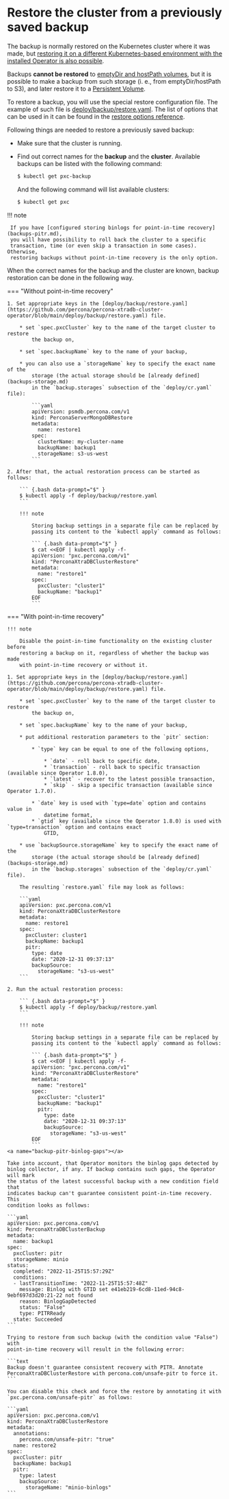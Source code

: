 # Restore the cluster from a previously saved backup

The backup is normally restored on the Kubernetes cluster where it was made,
but [restoring it on a different Kubernetes-based environment with the installed Operator is also possible](backups-restore-to-new-cluster.md).

Backups **cannot be restored** to [emptyDir and hostPath volumes](storage.md#storage-local),
but it is possible to make a backup from such storage (i. e., from
emptyDir/hostPath to S3), and later restore it to a [Persistent Volume](https://kubernetes.io/docs/concepts/storage/persistent-volumes/).

To restore a backup, you will use the special restore configuration file. The
example of such file is [deploy/backup/restore.yaml](https://github.com/percona/percona-xtradb-cluster-operator/blob/main/deploy/backup/restore.yaml). The list of options that can be used in it can
be found in the [restore options reference](operator.md#perconaxtradbclusterrestore-custom-resource-options).

Following things are needed to restore a previously saved backup:

* Make sure that the cluster is running.
* Find out correct names for the **backup** and the **cluster**. Available
    backups can be listed with the following command:

    ``` {.bash data-prompt="$" }
    $ kubectl get pxc-backup
    ```

    And the following command will list available clusters:

    ``` {.bash data-prompt="$" }
    $ kubectl get pxc
    ```

!!! note

     If you have [configured storing binlogs for point-in-time recovery](backups-pitr.md),
     you will have possibility to roll back the cluster to a specific
     transaction, time (or even skip a transaction in some cases). Otherwise, 
     restoring backups without point-in-time recovery is the only option.

When the correct names for the backup and the cluster are known, backup
restoration can be done in the following way.

=== "Without point-in-time recovery"

    1. Set appropriate keys in the [deploy/backup/restore.yaml](https://github.com/percona/percona-xtradb-cluster-operator/blob/main/deploy/backup/restore.yaml) file.

        * set `spec.pxcCluster` key to the name of the target cluster to restore
            the backup on,

        * set `spec.backupName` key to the name of your backup,

        * you can also use a `storageName` key to specify the exact name of the
            storage (the actual storage should be [already defined](backups-storage.md)
            in the `backup.storages` subsection of the `deploy/cr.yaml` file):

            ```yaml
            apiVersion: psmdb.percona.com/v1
            kind: PerconaServerMongoDBRestore
            metadata:
              name: restore1
            spec:
              clusterName: my-cluster-name
              backupName: backup1
              storageName: s3-us-west
            ```

    2. After that, the actual restoration process can be started as follows:

        ``` {.bash data-prompt="$" }
        $ kubectl apply -f deploy/backup/restore.yaml
        ```

        !!! note

            Storing backup settings in a separate file can be replaced by
            passing its content to the `kubectl apply` command as follows:

            ``` {.bash data-prompt="$" }
            $ cat <<EOF | kubectl apply -f-
            apiVersion: "pxc.percona.com/v1"
            kind: "PerconaXtraDBClusterRestore"
            metadata:
              name: "restore1"
            spec:
              pxcCluster: "cluster1"
              backupName: "backup1"
            EOF
            ```

=== "With point-in-time recovery"

    !!! note

        Disable the point-in-time functionality on the existing cluster before
        restoring a backup on it, regardless of whether the backup was made
        with point-in-time recovery or without it.

    1. Set appropriate keys in the [deploy/backup/restore.yaml](https://github.com/percona/percona-xtradb-cluster-operator/blob/main/deploy/backup/restore.yaml) file.

        * set `spec.pxcCluster` key to the name of the target cluster to restore
            the backup on,

        * set `spec.backupName` key to the name of your backup,

        * put additional restoration parameters to the `pitr` section:

            * `type` key can be equal to one of the following options,

                * `date` - roll back to specific date,
                * `transaction` - roll back to specific transaction (available since Operator 1.8.0),
                * `latest` - recover to the latest possible transaction,
                * `skip` - skip a specific transaction (available since Operator 1.7.0).

            * `date` key is used with `type=date` option and contains value in
                datetime format,
            * `gtid` key (available since the Operator 1.8.0) is used with `type=transaction` option and contains exact
                GTID,

        * use `backupSource.storageName` key to specify the exact name of the
            storage (the actual storage should be [already defined](backups-storage.md)
            in the `backup.storages` subsection of the `deploy/cr.yaml` file).

        The resulting `restore.yaml` file may look as follows:

        ```yaml
        apiVersion: pxc.percona.com/v1
        kind: PerconaXtraDBClusterRestore
        metadata:
          name: restore1
        spec:
          pxcCluster: cluster1
          backupName: backup1
          pitr:
            type: date
            date: "2020-12-31 09:37:13"
            backupSource:
              storageName: "s3-us-west"
        ```

    2. Run the actual restoration process:

        ``` {.bash data-prompt="$" }
        $ kubectl apply -f deploy/backup/restore.yaml
        ```

        !!! note

            Storing backup settings in a separate file can be replaced by
            passing its content to the `kubectl apply` command as follows:

            ``` {.bash data-prompt="$" }
            $ cat <<EOF | kubectl apply -f-
            apiVersion: "pxc.percona.com/v1"
            kind: "PerconaXtraDBClusterRestore"
            metadata:
              name: "restore1"
            spec:
              pxcCluster: "cluster1"
              backupName: "backup1"
              pitr:
                type: date
                date: "2020-12-31 09:37:13"
                backupSource:
                  storageName: "s3-us-west"
            EOF
            ```
    <a name="backup-pitr-binlog-gaps"></a>

    Take into account, that Operator monitors the binlog gaps detected by
    binlog collector, if any. If backup contains such gaps, the Operator will mark
    the status of the latest successful backup with a new condition field that
    indicates backup can't guarantee consistent point-in-time recovery. This
    condition looks as follows:

    ```yaml
    apiVersion: pxc.percona.com/v1
    kind: PerconaXtraDBClusterBackup
    metadata:
      name: backup1
    spec:
      pxcCluster: pitr
      storageName: minio
    status:
      completed: "2022-11-25T15:57:29Z"
      conditions:
      - lastTransitionTime: "2022-11-25T15:57:48Z"
        message: Binlog with GTID set e41eb219-6cd8-11ed-94c8-9ebf697d3d20:21-22 not found
        reason: BinlogGapDetected
        status: "False"
        type: PITRReady
      state: Succeeded
    ```

    Trying to restore from such backup (with the condition value "False") with
    point-in-time recovery will result in the following error: 

    ```text
    Backup doesn't guarantee consistent recovery with PITR. Annotate PerconaXtraDBClusterRestore with percona.com/unsafe-pitr to force it.
    ```

    You can disable this check and force the restore by annotating it with
    `pxc.percona.com/unsafe-pitr` as follows:

    ```yaml
    apiVersion: pxc.percona.com/v1
    kind: PerconaXtraDBClusterRestore
    metadata:
      annotations:
        percona.com/unsafe-pitr: "true"
      name: restore2
    spec:
      pxcCluster: pitr
      backupName: backup1
      pitr:
        type: latest
        backupSource:
          storageName: "minio-binlogs"
    ```
